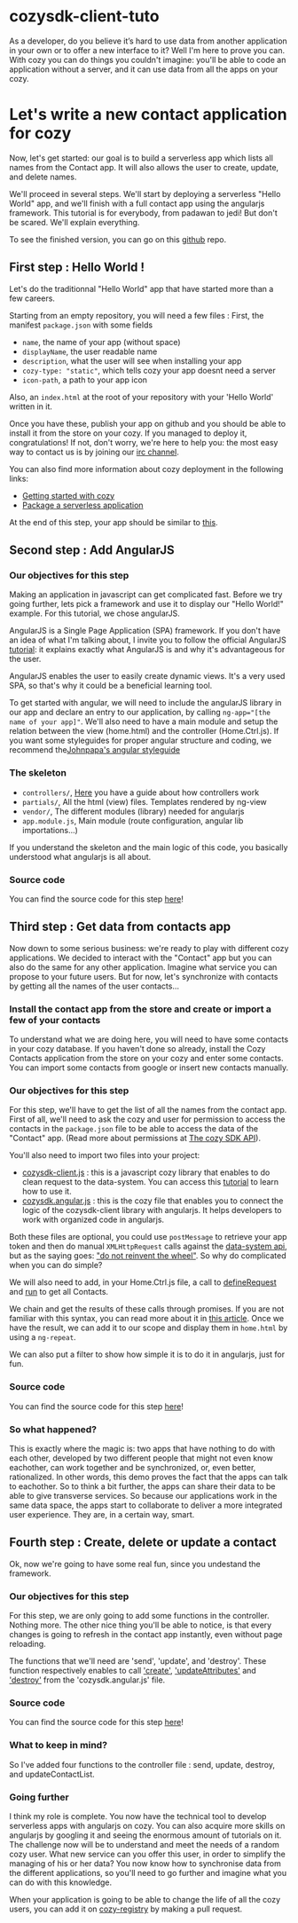 # cozysdk-client-tuto

As a developer, do you believe it’s hard to use data from another application in your own or to offer a new interface to it? Well I'm here to prove you can. With cozy you can do things you couldn't imagine: you'll be able to code an application without a server, and it can use data from all the apps on your cozy.

# Let's write a new contact application for cozy

Now, let's get started: our goal is to build a serverless app which lists all names from the Contact app. It will also allows the user to create, update, and delete names.

We'll proceed in several steps. We'll start by deploying a serverless "Hello World" app, and we'll finish with a full contact app using the angularjs framework. This tutorial is for everybody, from padawan to jedi! But don't be scared. We'll explain everything.

To see the finished version, you can go on this [github](https://github.com/lemelon/cozysdk-client-tuto) repo.

## First step : Hello World !

Let's do the traditionnal "Hello World" app that have started more than a few careers. 

Starting from an empty repository, you will need a few files : First, the manifest `package.json` with some fields
- `name`, the name of your app (without space)
- `displayName`, the user readable name
- `description`, what the user will see when installing your app
- `cozy-type: "static"`, which tells cozy your app doesnt need a server
- `icon-path`, a path to your app icon

Also, an `index.html` at the root of your repository with your 'Hello World' written in it.

Once you have these, publish your app on github and you should be able to install it from the store on your cozy. If you managed to deploy it, congratulations! If not, don't worry, we're here to help you: the most easy way to contact us is by joining our [irc channel](http://irc.lc/freenode/cozycloud).

You can also find more information about cozy deployment in the following links:

* [Getting started with cozy](https://dev.cozy.io/#getting-started)
* [Package a serverless application](https://dev.cozy.io/#package-a-serverless-application-for-installation-into-your-cozy-platform)

At the end of this step, your app should be similar to   [this](https://github.com/lemelon/cozysdk-client-tuto/tree/7b4c33ce8d1281edeb5a8017191a403ee820fde4). 

## Second step : Add AngularJS

### Our objectives for this step

Making an application in javascript can get complicated fast. Before we try going further, lets pick a framework and use it to display our "Hello World!" example. For this tutorial, we chose angularJS. 

AngularJS is a Single Page Application (SPA) framework. If you don't have an idea of what I'm talking about, I invite you to follow the official AngularJS [tutorial](https://angularjs.org/): it explains exactly what AngularJS is and why it's advantageous for the user.

AngularJS enables the user to easily create dynamic views. It's a very used SPA, so that's why it could be a beneficial learning tool.

To get started with angular, we will need to include the angularJS library in our app and declare an entry to our application, by calling `ng-app="[the name of your app]"`. We'll also need to have a main module and setup the relation between the view (home.html) and the controller (Home.Ctrl.js). If you want some styleguides for proper angular structure and coding, we recommend the[Johnpapa's angular styleguide](https://github.com/johnpapa/angular-styleguide)

### The skeleton

- `controllers/`, [Here](https://docs.angularjs.org/guide/controller) you have a guide about how controllers work
- `partials/`, All the html (view) files. Templates rendered by ng-view
- `vendor/`, The different modules (library) needed for angularjs
- `app.module.js`, Main module (route configuration, angular lib importations...)

If you understand the skeleton and the main logic of this code, you basically understood what angularjs is all about.

### Source code

You can find the source code for this step [here](https://github.com/lemelon/cozysdk-client-tuto/tree/6db477ec69e883e0d837eee447015606b231a9b0)!


## Third step : Get data from contacts app

Now down to some serious business: we're ready to play with different cozy applications. We decided to interact with the "Contact" app but you can also do the same for any other application. Imagine what service you can propose to your future users. But for now, let's synchronize with contacts by getting all the names of the user contacts...

### Install the contact app from the store and create or import a few of your contacts

To understand what we are doing here, you will need to have some contacts in your cozy database. If you haven't done so already, install the Cozy Contacts application from the store on your cozy and enter some contacts. You can import some contacts from google or insert new contacts manually.

### Our objectives for this step

For this step, we'll have to get the list of all the names from the contact app. First of all, we'll need to ask the cozy and user for permission to access the contacts in the `package.json` file to be able to access the data of the "Contact" app. (Read more about permissions at [The cozy SDK API](https://github.com/lemelon/cozysdk-client/blob/master/api.md#what-is-doctype)).

You'll also need to import two files into your project:

- [cozysdk-client.js](https://github.com/lemelon/cozysdk-client/blob/master/dist/cozysdk-client.js) : this is a javascript cozy library that enables to do clean request to the data-system. You can access this [tutorial](https://github.com/lemelon/cozysdk-client/blob/master/api.md) to learn how to use it.
- [cozysdk.angular.js](https://github.com/lemelon/cozysdk-client-tuto/blob/master/interfaces/cozysdk.angular.js) : this is the cozy file that enables you to connect the logic of the cozysdk-client library with angularjs. It helps developers to work with organized code in angularjs.

Both these files are optional, you could use `postMessage` to retrieve your app token and then do manual `XMLHttpRequest` calls against the [data-system api](https://docs.cozy.io/en/hack/cookbooks/data-system.html), but as the saying goes: ["do not reinvent the wheel"](https://en.wikipedia.org/wiki/Reinventing_the_wheel). So why do complicated when you can do simple?

We will also need to add, in your Home.Ctrl.js file, a call to [defineRequest](https://github.com/lemelon/cozysdk-client/blob/master/api.md#definerequestdoctype-name-request) and [run](https://github.com/lemelon/cozysdk-client/blob/master/api.md#rundoctype-name-params-callback) to get all Contacts.

We chain and get the results of these calls through promises. If you are not familiar with this syntax, you can read more about it in [this article](http://www.webdeveasy.com/javascript-promises-and-angularjs-q-service/). Once we have the result, we can add it to our scope and display them in `home.html` by using a `ng-repeat`.

We can also put a filter to show how simple it is to do it in angularjs, just for fun.

### Source code

You can find the source code for this step [here](https://github.com/lemelon/cozysdk-client-tuto/tree/fff542ba62005442768179d3d96989d199dd3f7a)!

### So what happened?

This is exactly where the magic is: two apps that have nothing to do with each other, developed by two different people that might not even know eachother, can work together and be synchronized, or, even better, rationalized. In other words, this demo proves the fact that the apps can talk to eachother. So to think a bit further, the apps can share their data to be able to give transverse services. So because our applications work in the same data space, the apps start to collaborate to deliver a more integrated user experience. They are, in a certain way, smart.

## Fourth step : Create, delete or update a contact

Ok, now we're going to have some real fun, since you undestand the framework.

### Our objectives for this step

For this step, we are only going to add some functions in the controller. Nothing more. The other nice thing you'll be able to notice, is that every changes is going to refresh in the contact app instantly, even without page reloading.

The functions that we'll need are 'send', 'update', and 'destroy'. These function respectively enables to call ['create'](https://github.com/lemelon/cozysdk-client/blob/master/api.md#createdoctype-attributes-callback), ['updateAttributes'](https://github.com/lemelon/cozysdk-client/blob/master/api.md#updateattributesdoctype-id-attributes) and ['destroy'](https://github.com/lemelon/cozysdk-client/blob/master/api.md#destroyid-callback) from the 'cozysdk.angular.js' file.

### Source code

You can find the source code for this step [here](https://github.com/lemelon/cozysdk-client-tuto/tree/fff542ba62005442768179d3d96989d199dd3f7a)!

### What to keep in mind?

So I've added four functions to the controller file : send, update, destroy, and updateContactList. 

### Going further

I think my role is complete. You now have the technical tool to develop serverless apps with angularjs on cozy. You can also acquire more skills on angularjs by googling it and seeing the enormous amount of tutorials on it. The challenge now will be to understand and meet the needs of a random cozy user. What new service can you offer this user, in order to simplify the managing of his or her data? You now know how to synchronise data from the different applications, so you'll need to go further and imagine what you can do with this knowledge.

When your application is going to be able to change the life of all the cozy users, you can add it on [cozy-registry](https://github.com/cozy/cozy-registry) by making a pull request.
